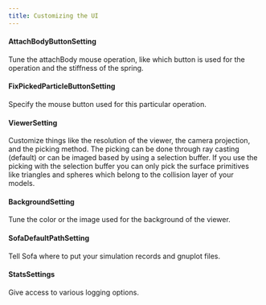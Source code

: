 ```yaml
---
title: Customizing the UI
---
```


#### AttachBodyButtonSetting

Tune the attachBody mouse operation, like which button is used for the
operation and the stiffness of the spring.

#### FixPickedParticleButtonSetting

Specify the mouse button used for this particular operation.

#### ViewerSetting

Customize things like the resolution of the viewer, the camera
projection, and the picking method. The picking can be done through ray
casting (default) or can be imaged based by using a selection buffer. If
you use the picking with the selection buffer you can only pick the
surface primitives like triangles and spheres which belong to the
collision layer of your models.

#### BackgroundSetting

Tune the color or the image used for the background of the viewer.

#### SofaDefaultPathSetting

Tell Sofa where to put your simulation records and gnuplot files.

#### StatsSettings

Give access to various logging options.
